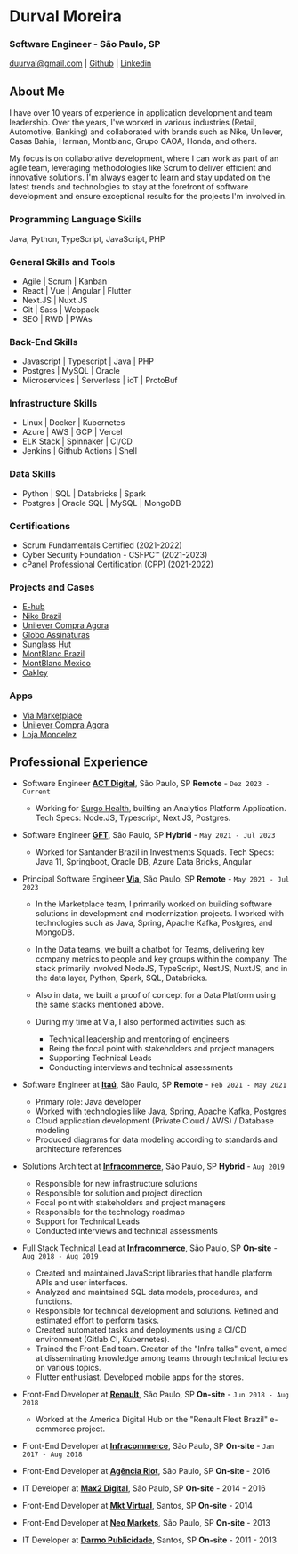 # Durval Moreira

### Software Engineer - São Paulo, SP

[duurval@gmail.com](mailto:duurval@gmail.com) | [Github](http://github.com/durvs) | [Linkedin](https://www.linkedin.com/in/durvalrafael/)

## About Me

I have over 10 years of experience in application development and team leadership. Over the years, I've worked in various industries (Retail, Automotive, Banking) and collaborated with brands such as Nike, Unilever, Casas Bahia, Harman, Montblanc, Grupo CAOA, Honda, and others.

My focus is on collaborative development, where I can work as part of an agile team, leveraging methodologies like Scrum to deliver efficient and innovative solutions. I'm always eager to learn and stay updated on the latest trends and technologies to stay at the forefront of software development and ensure exceptional results for the projects I'm involved in.

### Programming Language Skills

Java, Python, TypeScript, JavaScript, PHP

### General Skills and Tools

- Agile | Scrum | Kanban
- React | Vue | Angular | Flutter
- Next.JS | Nuxt.JS
- Git | Sass | Webpack
- SEO | RWD | PWAs

### Back-End Skills

- Javascript | Typescript | Java | PHP
- Postgres | MySQL | Oracle
- Microservices | Serverless | ioT | ProtoBuf

### Infrastructure Skills

- Linux | Docker | Kubernetes
- Azure | AWS | GCP | Vercel
- ELK Stack | Spinnaker | CI/CD
- Jenkins | Github Actions | Shell

### Data Skills

- Python | SQL | Databricks | Spark
- Postgres | Oracle SQL | MySQL | MongoDB

### Certifications

- Scrum Fundamentals Certified (2021-2022)
- Cyber Security Foundation - CSFPC™ (2021-2023)
- cPanel Professional Certification (CPP) (2021-2022)

### Projects and Cases

- [E-hub](https://www.e-hub.com.br)
- [Nike Brazil](https://www.nike.com.br)
- [Unilever Compra Agora](https://compra-agora.com/)
- [Globo Assinaturas](https://assineoglobo.globo.com)
- [Sunglass Hut](http://www.sunglasshut.com/br)
- [MontBlanc Brazil](https://brasil.montblanc.com)
- [MontBlanc Mexico](http://www.montblanc.com.mx)
- [Oakley](https://www.oakley.com.br/)

### Apps

- [Via Marketplace](https://play.google.com/store/apps/details?id=com.seller.via&hl=pt&gl=US&pli=1)
- [Unilever Compra Agora](https://play.google.com/store/apps/details?id=br.com.ifc.compraagora.app)
- [Loja Mondelez](https://play.google.com/store/apps/details?id=br.com.ifc.mondelez.app)

## Professional Experience

- Software Engineer **[ACT Digital](http://www.actdigital.com)**, São Paulo, SP **Remote** - `Dez 2023 - Current`

  - Working for [Surgo Health](https://www.surgohealth.com/), builting an Analytics Platform Application. Tech Specs: Node.JS, Typescript, Next.JS, Postgres.

- Software Engineer **[GFT](http://www.gft.com.br)**, São Paulo, SP **Hybrid** - `May 2021 - Jul 2023`
  - Worked for Santander Brazil in Investments Squads. Tech Specs: Java 11, Springboot, Oracle DB, Azure Data Bricks, Angular
- Principal Software Engineer **[Via](http://www.via.com.br)**, São Paulo, SP **Remote** - `May 2021 - Jul 2023`

  - In the Marketplace team, I primarily worked on building software solutions in development and modernization projects. I worked with technologies such as Java, Spring, Apache Kafka, Postgres, and MongoDB.

  - In the Data teams, we built a chatbot for Teams, delivering key company metrics to people and key groups within the company. The stack primarily involved NodeJS, TypeScript, NestJS, NuxtJS, and in the data layer, Python, Spark, SQL, Databricks.
  - Also in data, we built a proof of concept for a Data Platform using the same stacks mentioned above.
  - During my time at Via, I also performed activities such as:
    - Technical leadership and mentoring of engineers
    - Being the focal point with stakeholders and project managers
    - Supporting Technical Leads
    - Conducting interviews and technical assessments

- Software Engineer at **[Itaú](http://www.itau.com.br/)**, São Paulo, SP **Remote** - `Feb 2021 - May 2021`

  - Primary role: Java developer
  - Worked with technologies like Java, Spring, Apache Kafka, Postgres
  - Cloud application development (Private Cloud / AWS) / Database modeling
  - Produced diagrams for data modeling according to standards and architecture references

- Solutions Architect at **[Infracommerce](http://www.infracommerce.com.br/)**, São Paulo, SP **Hybrid** - `Aug 2019`

  - Responsible for new infrastructure solutions
  - Responsible for solution and project direction
  - Focal point with stakeholders and project managers
  - Responsible for the technology roadmap
  - Support for Technical Leads
  - Conducted interviews and technical assessments

- Full Stack Technical Lead at **[Infracommerce](http://www.infracommerce.com.br/)**, São Paulo, SP **On-site** - `Aug 2018 - Aug 2019`

  - Created and maintained JavaScript libraries that handle platform APIs and user interfaces.
  - Analyzed and maintained SQL data models, procedures, and functions.
  - Responsible for technical development and solutions. Refined and estimated effort to perform tasks.
  - Created automated tasks and deployments using a CI/CD environment (Gitlab CI, Kubernetes).
  - Trained the Front-End team. Creator of the "Infra talks" event, aimed at disseminating knowledge among teams through technical lectures on various topics.
  - Flutter enthusiast. Developed mobile apps for the stores.

- Front-End Developer at **[Renault](http://www.renault.com.br/)**, São Paulo, SP **On-site** - `Jun 2018 - Aug 2018`

  - Worked at the America Digital Hub on the "Renault Fleet Brazil" e-commerce project.

- Front-End Developer at **[Infracommerce](http://www.infracommerce.com.br/)**, São Paulo, SP **On-site** - `Jan 2017 - Aug 2018`

- Front-End Developer at **[Agência Riot](http://www.riot.com.br/)**, São Paulo, SP **On-site** - 2016

- IT Developer at **[Max2 Digital](http://www.max2digital.com.br/)**, São Paulo, SP **On-site** - 2014 - 2016

- Front-End Developer at **[Mkt Virtual](http://www.mktvirtual.com.br/)**, Santos, SP **On-site** - 2014

- Front-End Developer at **[Neo Markets](http://www.neomarkets.com.br/)**, São Paulo, SP **On-site** - 2013

- IT Developer at **[Darmo Publicidade](http://www.darmopublicidade.com.br/)**, Santos, SP **On-site** - 2011 - 2013
